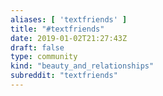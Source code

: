 ```yaml
---
aliases: [ 'textfriends' ]
title: "#textfriends"
date: 2019-01-02T21:27:43Z
draft: false
type: community
kind: "beauty_and_relationships"
subreddit: "textfriends"
---
```

